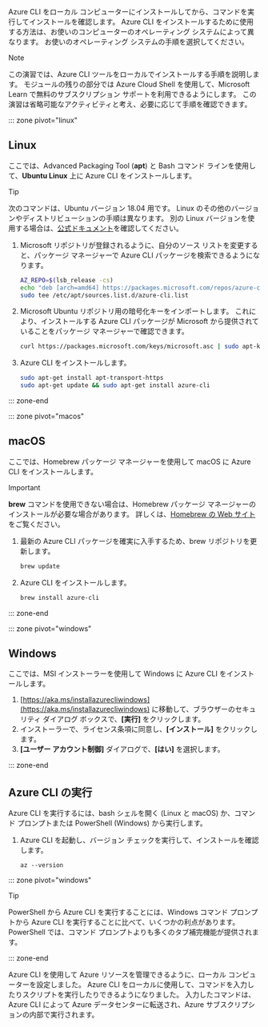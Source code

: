 Azure CLI をローカル コンピューターにインストールしてから、コマンドを実行してインストールを確認します。 Azure CLI をインストールするために使用する方法は、お使いのコンピューターのオペレーティング システムによって異なります。 お使いのオペレーティング システムの手順を選択してください。

> [!NOTE]
> この演習では、Azure CLI ツールをローカルでインストールする手順を説明します。 モジュールの残りの部分では Azure Cloud Shell を使用して、Microsoft Learn で無料のサブスクリプション サポートを利用できるようにします。 この演習は省略可能なアクティビティと考え、必要に応じて手順を確認できます。

::: zone pivot="linux"

## <a name="linux"></a>Linux

ここでは、Advanced Packaging Tool (**apt**) と Bash コマンド ラインを使用して、**Ubuntu Linux** 上に Azure CLI をインストールします。

> [!TIP]
> 次のコマンドは、Ubuntu バージョン 18.04 用です。 Linux のその他のバージョンやディストリビューションの手順は異なります。 別の Linux バージョンを使用する場合は、[公式ドキュメント](https://docs.microsoft.com/cli/azure/install-azure-cli)を確認してください。

1. Microsoft リポジトリが登録されるように、自分のソース リストを変更すると、パッケージ マネージャーで Azure CLI パッケージを検索できるようになります。

    ```bash
    AZ_REPO=$(lsb_release -cs)
    echo "deb [arch=amd64] https://packages.microsoft.com/repos/azure-cli/ $AZ_REPO main" | \
    sudo tee /etc/apt/sources.list.d/azure-cli.list
    ```

1. Microsoft Ubuntu リポジトリ用の暗号化キーをインポートします。 これにより、インストールする Azure CLI パッケージが Microsoft から提供されていることをパッケージ マネージャーで確認できます。

    ```bash
    curl https://packages.microsoft.com/keys/microsoft.asc | sudo apt-key add -
    ```

1. Azure CLI をインストールします。

    ```bash
    sudo apt-get install apt-transport-https
    sudo apt-get update && sudo apt-get install azure-cli
    ```

::: zone-end

::: zone pivot="macos"

## <a name="macos"></a>macOS

ここでは、Homebrew パッケージ マネージャーを使用して macOS に Azure CLI をインストールします。

> [!IMPORTANT]
> **brew** コマンドを使用できない場合は、Homebrew パッケージ マネージャーのインストールが必要な場合があります。 詳しくは、[Homebrew の Web サイト](https://brew.sh/)をご覧ください。

1. 最新の Azure CLI パッケージを確実に入手するため、brew リポジトリを更新します。

    ```bash
    brew update
    ```

1. Azure CLI をインストールします。

    ```bash
    brew install azure-cli
    ```

::: zone-end

::: zone pivot="windows"

## <a name="windows"></a>Windows

ここでは、MSI インストーラーを使用して Windows に Azure CLI をインストールします。

1. [https://aka.ms/installazurecliwindows](https://aka.ms/installazurecliwindows) に移動して、ブラウザーのセキュリティ ダイアログ ボックスで、**[実行]** をクリックします。
1. インストーラーで、ライセンス条項に同意し、**[インストール]** をクリックします。
1. **[ユーザー アカウント制御]** ダイアログで、**[はい]** を選択します。

::: zone-end

## <a name="running-the-azure-cli"></a>Azure CLI の実行

Azure CLI を実行するには、bash シェルを開く (Linux と macOS) か、コマンド プロンプトまたは PowerShell (Windows) から実行します。

1. Azure CLI を起動し、バージョン チェックを実行して、インストールを確認します。

    ```azurecli
    az --version
    ```

::: zone pivot="windows"

> [!TIP]
> PowerShell から Azure CLI を実行することには、Windows コマンド プロンプトから Azure CLI を実行することに比べて、いくつかの利点があります。 PowerShell では、コマンド プロンプトよりも多くのタブ補完機能が提供されます。

::: zone-end

Azure CLI を使用して Azure リソースを管理できるように、ローカル コンピューターを設定しました。 Azure CLI をローカルに使用して、コマンドを入力したりスクリプトを実行したりできるようになりました。 入力したコマンドは、Azure CLI によって Azure データセンターに転送され、Azure サブスクリプションの内部で実行されます。